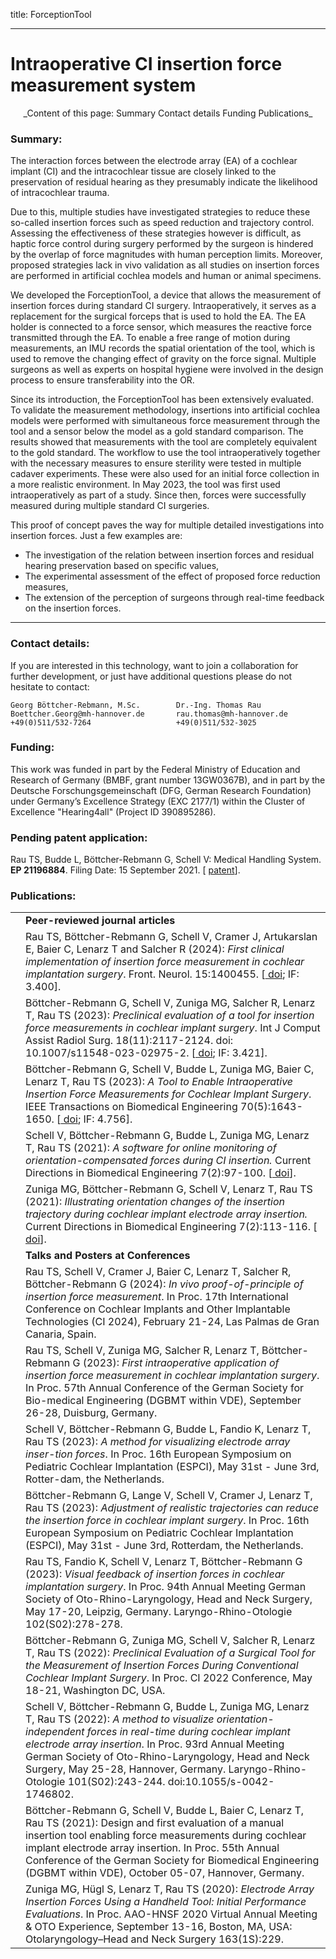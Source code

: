 title: ForceptionTool

- - -

# Intraoperative CI insertion force measurement system

<center>
_Content of this page: <span class="glyphicon glyphicon-hand-down" aria-hidden="true"></span> Summary <span class="glyphicon glyphicon-hand-down" aria-hidden="true"></span> Contact details <span class="glyphicon glyphicon-hand-down" aria-hidden="true"></span> Funding <span class="glyphicon glyphicon-hand-down" aria-hidden="true"></span> Publications_
</center>

### Summary:

The interaction forces between the electrode array (EA) of a cochlear implant (CI) and the intracochlear tissue are closely linked to the preservation of residual hearing as they presumably indicate the likelihood of intracochlear trauma. 

Due to this, multiple studies have investigated strategies to reduce these so-called insertion forces such as speed reduction and trajectory control. Assessing the effectiveness of these strategies however is difficult, as haptic force control during surgery performed by the surgeon is hindered by the overlap of force magnitudes with human perception limits. Moreover, proposed strategies lack in vivo validation as all studies on insertion forces are performed in artificial cochlea models and human or animal specimens.

We developed the ForceptionTool, a device that allows the measurement of insertion forces during standard CI surgery. Intraoperatively, it serves as a replacement for the surgical forceps that is used to hold the EA. The EA holder is connected to a force sensor, which measures the reactive force transmitted through the EA. To enable a free range of motion during measurements, an IMU records the spatial orientation of the tool, which is used to remove the changing effect of gravity on the force signal. Multiple surgeons as well as experts on hospital hygiene were involved in the design process to ensure transferability into the OR.

Since its introduction, the ForceptionTool has been extensively evaluated. To validate the measurement methodology, insertions into artificial cochlea models were performed with simultaneous force measurement through the tool and a sensor below the model as a gold standard comparison. The results showed that measurements with the tool are completely equivalent to the gold standard. The workflow to use the tool intraoperatively together with the necessary measures to ensure sterility were tested in multiple cadaver experiments. These were also used for an initial force collection in a more realistic environment. In May 2023, the tool was first used intraoperatively as part of a study. Since then, forces were successfully measured during multiple standard CI surgeries.

This proof of concept paves the way for multiple detailed investigations into insertion forces. Just a few examples are:

   * The investigation of the relation between insertion forces and residual hearing preservation based on specific values,
   * The experimental assessment of the effect of proposed force reduction measures, 
   * The extension of the perception of surgeons through real-time feedback on the insertion forces.
    
- - -
### Contact details:
If you are interested in this technology, want to join a collaboration for further development, or just have additional questions please do not hesitate to contact:

    Georg Böttcher-Rebmann, M.Sc.        Dr.-Ing. Thomas Rau
    Boettcher.Georg@mh-hannover.de       rau.thomas@mh-hannover.de
    +49(0)511/532-7264                   +49(0)511/532-3025

### Funding:
This work was funded in part by the Federal Ministry of Education and Research of Germany (BMBF, grant number 13GW0367B), and in part by the Deutsche Forschungsgemeinschaft (DFG, German Research Foundation) under Germany’s Excellence Strategy (EXC 2177/1) within the Cluster of Excellence "Hearing4all" (Project ID 390895286). 

### Pending patent application:
Rau TS, Budde L, Böttcher-Rebmann G, Schell V: Medical Handling System. **EP 21196884**. Filing Date: 15 September 2021. \[[<span class="glyphicon glyphicon-file" aria-hidden="true"></span>](https://patentimages.storage.googleapis.com/fb/e7/b2/373ab420422081/WO2023041581A1.pdf) [<span class="glyphicon glyphicon-link" aria-hidden="true"></span> patent](https://patents.google.com/patent/WO2023041581A1/en)\].

### Publications:
|                                                              |                                                              |
| ------------------------------------------------------------ | ------------------------------------------------------------ |
|  | **Peer-reviewed journal articles** |
| [<span class="glyphicon glyphicon-file" aria-hidden="true"></span>](https://www.frontiersin.org/journals/neurology/articles/10.3389/fneur.2024.1400455/pdf?isPublishedV2=false) | Rau TS, Böttcher-Rebmann G, Schell V, Cramer J, Artukarslan E, Baier C, Lenarz T and Salcher R (2024): _First clinical implementation of insertion force measurement in cochlear implantation surgery_. Front. Neurol. 15:1400455. \[[<span class="glyphicon glyphicon-link" aria-hidden="true"></span> doi](https://www.frontiersin.org/journals/neurology/articles/10.3389/fneur.2024.1400455/full); IF: 3.400\]. |
| [<span class="glyphicon glyphicon-file" aria-hidden="true"></span>](https://link.springer.com/content/pdf/10.1007/s11548-023-02975-2.pdf) | Böttcher-Rebmann G, Schell V, Zuniga MG, Salcher R, Lenarz T, Rau TS (2023): _Preclinical evaluation of a tool for insertion force measurements in cochlear implant surgery_. Int J Comput Assist Radiol Surg. 18(11):2117-2124. doi: 10.1007/s11548-023-02975-2. \[[<span class="glyphicon glyphicon-link" aria-hidden="true"></span> doi](https://link.springer.com/article/10.1007/s11548-023-02975-2); IF: 3.421\]. |
| [<span class="glyphicon glyphicon-file" aria-hidden="true"></span>](https://ieeexplore.ieee.org/stamp/stamp.jsp?tp=&arnumber=9963684)  | Böttcher-Rebmann G, Schell V, Budde L, Zuniga MG, Baier C, Lenarz T, Rau TS (2023): _A Tool to Enable Intraoperative Insertion Force Measurements for Cochlear Implant Surgery_. IEEE Transactions on Biomedical Engineering 70(5):1643-1650. \[[<span class="glyphicon glyphicon-link" aria-hidden="true"></span> doi](https://ieeexplore.ieee.org/document/9963684); IF: 4.756\]. |
| [<span class="glyphicon glyphicon-file" aria-hidden="true"></span>](https://www.degruyter.com/document/doi/10.1515/cdbme-2021-2025/pdf?licenseType=open-access) | Schell V, Böttcher-Rebmann G, Budde L, Zuniga MG, Lenarz T, Rau TS (2021): _A software for online monitoring of orientation-compensated forces during CI insertion._ Current Directions in Biomedical Engineering 7(2):97-100. \[[<span class="glyphicon glyphicon-link" aria-hidden="true"></span> doi](https://www.degruyter.com/document/doi/10.1515/cdbme-2021-2025)\]. |
| [<span class="glyphicon glyphicon-file" aria-hidden="true"></span>](https://www.degruyter.com/document/doi/10.1515/cdbme-2021-2029/pdf?licenseType=open-access) | Zuniga MG, Böttcher-Rebmann G, Schell V, Lenarz T, Rau TS (2021): _Illustrating orientation changes of the insertion trajectory during cochlear implant electrode array insertion._ Current Directions in Biomedical Engineering 7(2):113-116. \[[<span class="glyphicon glyphicon-link" aria-hidden="true"></span> doi](https://www.degruyter.com/document/doi/10.1515/cdbme-2021-2029)\]. |
| | **Talks and Posters at Conferences** |
| | Rau TS, Schell V, Cramer J, Baier C, Lenarz T, Salcher R, Böttcher-Rebmann G (2024): _In vivo proof-of-principle of insertion force measurement_. In Proc. 17th International Conference on Cochlear Implants and Other Implantable Technologies (CI 2024), February 21-24, Las Palmas de Gran Canaria, Spain. |
| | Rau TS, Schell V, Zuniga MG, Salcher R, Lenarz T, Böttcher-Rebmann G (2023): _First intraoperative application of insertion force measurement in cochlear implantation surgery_. In Proc. 57th Annual Conference of the German Society for Bio-medical Engineering (DGBMT within VDE), September 26-28, Duisburg, Germany. |
| | Schell V, Böttcher-Rebmann G, Budde L, Fandio K, Lenarz T, Rau TS (2023): _A method for visualizing electrode array inser-tion forces_. In Proc. 16th European Symposium on Pediatric Cochlear Implantation (ESPCI), May 31st - June 3rd, Rotter-dam, the Netherlands. |
| | Böttcher-Rebmann G, Lange V, Schell V, Cramer J, Lenarz T, Rau TS (2023): _Adjustment of realistic trajectories can reduce the insertion force in cochlear implant surgery_. In Proc. 16th European Symposium on Pediatric Cochlear Implantation (ESPCI), May 31st - June 3rd, Rotterdam, the Netherlands. |
| | Rau TS, Fandio K, Schell V, Lenarz T, Böttcher-Rebmann G (2023): _Visual feedback of insertion forces in cochlear implantation surgery_. In Proc. 94th Annual Meeting German Society of Oto-Rhino-Laryngology, Head and Neck Surgery, May 17-20, Leipzig, Germany. Laryngo-Rhino-Otologie 102(S02):278-278. |
| | Böttcher-Rebmann G, Zuniga MG, Schell V, Salcher R, Lenarz T, Rau TS (2022): _Preclinical Evaluation of a Surgical Tool for the Measurement of Insertion Forces During Conventional Cochlear Implant Surgery_. In Proc. CI 2022 Conference, May 18-21, Washington DC, USA. |
| | Schell V, Böttcher-Rebmann G, Budde L, Zuniga MG, Lenarz T, Rau TS (2022): _A method to visualize orientation-independent forces in real-time during cochlear implant electrode array insertion_. In Proc. 93rd Annual Meeting German Society of Oto-Rhino-Laryngology, Head and Neck Surgery, May 25-28, Hannover, Germany. Laryngo-Rhino-Otologie 101(S02):243-244. doi:10.1055/s-0042-1746802. |
| | Böttcher-Rebmann G, Schell V, Budde L, Baier C, Lenarz T, Rau TS (2021): Design and first evaluation of a manual insertion tool enabling force measurements during cochlear implant electrode array insertion. In Proc. 55th Annual Conference of the German Society for Biomedical Engineering (DGBMT within VDE), October 05-07, Hannover, Germany. |
| | Zuniga MG, Hügl S, Lenarz T, Rau TS (2020): _Electrode Array Insertion Forces Using a Handheld Tool: Initial Performance Evaluations_. In Proc. AAO-HNSF 2020 Virtual Annual Meeting & OTO Experience, September 13-16, Boston, MA, USA: Otolaryngology–Head and Neck Surgery 163(1S):229. |

